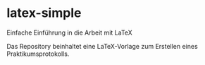 # latex-simple
Einfache Einführung in die Arbeit mit LaTeX

Das Repository beinhaltet eine LaTeX-Vorlage zum Erstellen eines Praktikumsprotokolls.
